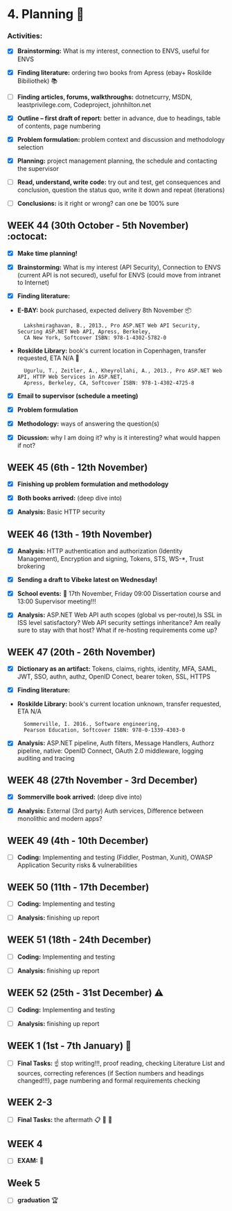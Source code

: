 # 4. Planning :construction:



### Activities:

* [x] __Brainstorming:__ What is my interest, connection to ENVS, useful for ENVS
* [x] __Finding literature:__ ordering two books from Apress (ebay+ Roskilde Bibiliothek) :books:
* [ ] __Finding articles, forums, walkthroughs:__ dotnetcurry, MSDN, leastprivilege.com, Codeproject, johnhilton.net
* [x] __Outline – first draft of report:__ better in advance, due to headings, table of contents, page numbering
* [x] __Problem formulation:__ problem context and discussion and methodology selection
* [x] __Planning:__ project management planning, the schedule and contacting the supervisor
* [ ] __Read, understand, write code:__ try out and test, get consequences and conclusion, question the status quo, write it down and repeat (iterations)
* [ ] __Conclusions:__ is it right or wrong? can one be 100% sure



## WEEK 44 (30th October - 5th November) :octocat: 

                                                                                                                    

* [x] __Make time planning!__ 

* [x] __Brainstorming:__ What is my interest (API Security), Connection to ENVS (current API is not secured), useful for ENVS (could move from intranet to Internet)

* [x] __Finding literature:__ 
 
* __E-BAY:__ book purchased, expected delivery 8th November :package:

		Lakshmiraghavan, B., 2013., Pro ASP.NET Web API Security, Securing ASP.NET Web API, Apress, Berkeley, 
		CA New York, Softcover ISBN: 978-1-4302-5782-0
		
* __Roskilde Library:__ book's current location in Copenhagen, transfer requested, ETA N/A :blue_book:
	
		Ugurlu, T., Zeitler, A., Kheyrollahi, A., 2013., Pro ASP.NET Web API, HTTP Web Services in ASP.NET, 
		Apress, Berkeley, CA, Softcover ISBN: 978-1-4302-4725-8
	

* [x] __Email to supervisor (schedule a meeting)__

* [x] __Problem formulation__

* [x] __Methodology:__ ways of answering the question(s)

* [x] __Dicussion:__ why I am doing it? why is it interesting? what would happen if not?


## WEEK 45 (6th - 12th November)

* [x] __Finishing up problem formulation and methodology__

* [x] __Both books arrived:__ (deep dive into)

* [x] __Analysis:__ Basic HTTP security



## WEEK 46 (13th - 19th November)

* [x] __Analysis:__ HTTP authentication and authorization (Identity Management), Encryption and signing, Tokens, STS, WS-*, Trust brokering

* [x] __Sending a draft to Vibeke latest on Wednesday!__

* [x] __School events:__  :date: 17th November, Friday 09:00 Dissertation course and 13:00 Supervisor meeting!!!
	
* [x] __Analysis:__ ASP.NET Web API auth scopes (global vs per-route),Is SSL in ISS level satisfactory? Web API security settings inheritance? Am really sure to stay with that host? What if re-hosting requirements come up?


## WEEK 47 (20th - 26th November)

* [x] __Dictionary as an artifact:__ Tokens, claims, rights, identity, MFA, SAML, JWT, SSO, authn, authz, OpenID Conect, bearer token, SSL, HTTPS

* [x] __Finding literature:__ 

* __Roskilde Library:__ book's current location unknown, transfer requested, ETA N/A
	
		Sommerville, I. 2016., Software engineering, 
		Pearson Education, Softcover ISBN: 978-0-1339-4303-0

* [x] __Analysis:__ ASP.NET pipeline, Auth filters, Message Handlers, Authorz pipeline, native: OpenID Connect, OAuth 2.0 middleware, logging auditing and tracing


## WEEK 48 (27th November - 3rd December)

* [x] __Sommerville book arrived:__ (deep dive into)

* [x] __Analysis:__ External (3rd party) Auth services, Difference between monolithic and modern apps?


## WEEK 49 (4th - 10th December)

* [ ] __Coding:__ Implementing and testing (Fiddler, Postman, Xunit), OWASP Application Security risks & vulnerabilities


## WEEK 50 (11th - 17th December)

* [ ] __Coding:__ Implementing and testing
* [ ] __Analysis:__ finishing up report


## WEEK 51 (18th - 24th December)

* [ ] __Coding:__ Implementing and testing
* [ ] __Analysis:__ finishing up report


## WEEK 52 (25th - 31st December) :warning:

* [ ] __Coding:__ Implementing and testing
* [ ] __Analysis:__ finishing up report


## WEEK 1 (1st - 7th January) :checkered_flag:

* [ ] __Final Tasks:__ :point_up: stop writing!!!, proof reading, checking Literature List and sources, correcting references (if Section numbers and headings changed!!!), page numbering and formal requirements checking

## WEEK 2-3

* [ ] __Final Tasks:__ the aftermath :clipboard: :calendar: :file_folder:


## WEEK 4

* [ ] __EXAM:__ :dart:


## Week 5

* [ ] __graduation__ :trophy: